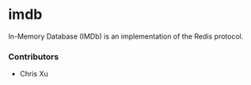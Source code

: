 # imdb
In-Memory Database (IMDb) is an implementation of the Redis protocol.

### Contributors 
- Chris Xu
